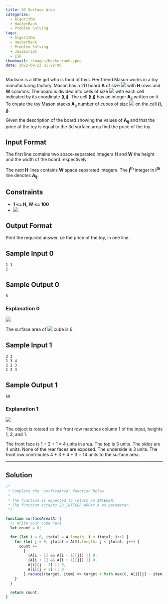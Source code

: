 ```yaml
---
title: 3D Surface Area
categories:
  - Algorithm
  - HackerRank
  - Problem Solving
tags:
  - Algorithm
  - HackerRank
  - Problem Solving
  - JavaScript
  - ES6
thumbnail: /images/hackerrank.jpeg
date: 2022-09-23 01:29:00
---
```



Madison is a little girl who is fond of toys. Her friend Mason works in a toy manufacturing factory. Mason has a 2D board **A** of size **![](https://latex.codecogs.com/svg.image?H&space;\times&space;W)** with **H** rows and **W** columns. The board is divided into cells of size **![](https://latex.codecogs.com/svg.image?1&space;\times&space;1)** with each cell indicated by its coordinate **(i,j)**. The cell **(i,j)** has an integer **A<sub>ij</sub>** written on it. To create the toy Mason stacks **A<sub>ij</sub>** number of cubes of size **![](https://latex.codecogs.com/svg.image?1&space;\times&space;1\times&space;1)** on the cell **(i, j)**.

Given the description of the board showing the values of **A<sub>ij</sub>** and that the price of the toy is equal to the 3d surface area find the price of the toy.

<!-- more -->

## Input Format

The first line contains two space-separated integers **H** and **W** the height and the width of the board respectively.

The next **H** lines contains **W** space separated integers. The **j<sup>th</sup>** integer in **i<sup>th</sup>** line denotes **A<sub>ij</sub>**.

## Constraints

- **1 <= H, W <= 100**
- **![](https://latex.codecogs.com/svg.image?1\leq&space;A_{i,j}&space;\leq&space;100)**

## Output Format

Print the required answer, i.e the price of the toy, in one line.

## Sample Input 0

```
1 1
1
```

## Sample Output 0

```
6
```

### Explanation 0

![](https://s3.amazonaws.com/hr-assets/0/1505569910-2f8fc5da13-3d.png)

The surface area of **![](https://latex.codecogs.com/svg.image?1&space;\times&space;1\times&space;1)** cube is 6.

## Sample Input 1

```
3 3
1 3 4
2 2 3
1 2 4
```

## Sample Output 1

```
60
```

### Explanation 1

![](https://s3.amazonaws.com/hr-assets/0/1509009918-091bdd4cba-1502631298-5cd3275ce9-img2.png)

The object is rotated so the front row matches column 1 of the input, heights 1, 2, and 1.

The front face is 1 + 2 + 1 = 4 units in area.
The top is 3 units.
The sides are 4 units.
None of the rear faces are exposed.
The underside is 3 units.
The front row contributes 4 + 3 + 4 + 3 = 14 units to the surface area.

---

## Solution

```javascript
/*
 * Complete the 'surfaceArea' function below.
 *
 * The function is expected to return an INTEGER.
 * The function accepts 2D_INTEGER_ARRAY A as parameter.
 */

function surfaceArea(A) {
  // Write your code here
  let count = 0;

  for (let i = 0, itotal = A.length; i < itotal; i++) {
    for (let j = 0, jtotal = A[0].length; j < jtotal; j++) {
      count +=
        [
          (A[i - 1] && A[i - 1][j]) || 0,
          (A[i + 1] && A[i + 1][j]) || 0,
          A[i][j - 1] || 0,
          A[i][j + 1] || 0
        ].reduce((target, item) => target + Math.max(0, A[i][j] - item), 0) + 2;
    }
  }

  return count;
}
```
